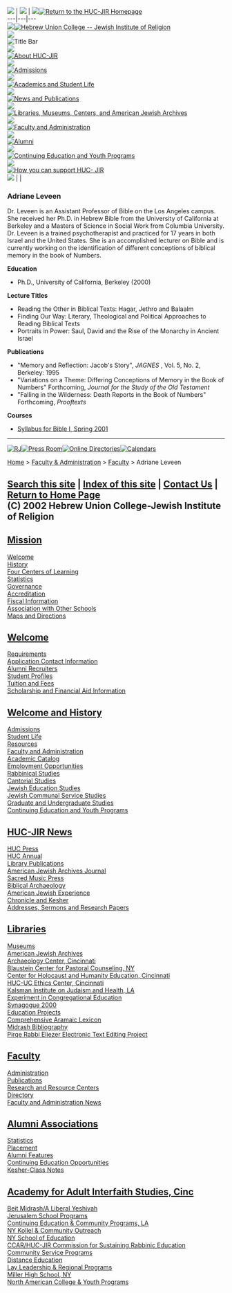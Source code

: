 [![](/images/logo_mark.gif)](/index.shtml) | ![](/images/spacer.gif) |
![](/images/spacer.gif)[![Return to the HUC-JIR
Homepage](/images/return.gif)](/index.shtml)  
---|---|---  
![](/images/spacer.gif)[![Hebrew Union College -- Jewish Institute of
Religion](/images/logo_words_small.gif)](/index.shtml)  
![](/images/spacer.gif)  
![Title Bar](/titlebars/faculty.jpg)  
![](/images/green_rule.gif)  
[![About HUC-JIR](/images/btn_about.gif)](/about/)  
![](/images/green_rule.gif)  
[![Admissions](/images/btn_admissions.gif)](/admissions/index.shtml)  
![](/images/green_rule.gif)  
[![Academics and Student
Life](/images/btn_academics.gif)](/academics/index.shtml)  
![](/images/green_rule.gif)  
[![News and Publications](/images/btn_news.gif)](/newspubs/index.shtml)  
![](/images/green_rule.gif)  
[![Libraries, Museums, Centers, and American Jewish
Archives](/images/btn_libraries.gif)](/libcenters/index.shtml)  
![](/images/green_rule.gif)  
[![Faculty and
Administration](/images/btn_faculty_here.gif)](/faculty/index.shtml)  
![](/images/green_rule.gif)  
[![Alumni](/images/btn_alumni.gif)](/alumni/index.shtml)  
![](/images/green_rule.gif)  
[![Continuing Education and Youth
Programs](/images/btn_continuing.gif)](/academics/continuing/index.shtml)  
![](/images/green_rule.gif)  
[![How you can support HUC-
JIR](/images/btn_support.gif)](/support/index.shtml)  
![](/images/green_rule.gif) |  |

### Adriane Leveen

Dr. Leveen is an Assistant Professor of Bible on the Los Angeles campus. She
received her Ph.D. in Hebrew Bible from the University of California at
Berkeley and a Masters of Science in Social Work from Columbia University. Dr.
Leveen is a trained psychotherapist and practiced for 17 years in both Israel
and the United States. She is an accomplished lecturer on Bible and is
currently working on the identification of different conceptions of biblical
memory in the book of Numbers.

**Education**

  * Ph.D., University of California, Berkeley (2000) 

**Lecture Titles**

  * Reading the Other in Biblical Texts: Hagar, Jethro and Balaalm 
  * Finding Our Way: Literary, Theological and Political Approaches to Reading Biblical Texts 
  * Portraits in Power: Saul, David and the Rise of the Monarchy in Ancient Israel 

**Publications**

  * "Memory and Reflection: Jacob's Story", _JAGNES_ , Vol. 5, No. 2, Berkeley: 1995 
  * "Variations on a Theme: Differing Conceptions of Memory in the Book of Numbers" Forthcoming, _Journal for the Study of the Old Testament_
  * "Falling in the Wilderness: Death Reports in the Book of Numbers" Forthcoming, _Prooftexts_ 

**Courses**

  * [Syllabus for Bible I, Spring 2001](leveen/bible1.html) 
  
---  
[![RJ](/images/btn_reform.gif)](/rj.shtml)[![Press
Room](/images/btn_press.gif)](/newspubs/pressroom/index.shtml)[![Online
Directories](/images/btn_directories.gif)](/direct/index.shtml)[![Calendars](/images/btn_calendars.gif)](/calendars/index.shtml)  

[Home](/index.shtml) > [Faculty & Administration](/faculty/index.shtml) >
[Faculty](index.shtml) > Adriane Leveen

[Search this site](/search.shtml) | [Index of this site](/siteindex.shtml) |
[Contact Us](/contact.shtml) | [Return to Home Page](/index.shtml)  
(C) 2002 Hebrew Union College-Jewish Institute of Religion  
---  
  
[Mission](/about/mission.shtml)  
---  
[Welcome](/about/welcome.shtml)  
[History](/about/history.shtml)  
[Four Centers of Learning](/about/centers.shtml)  
[Statistics](/about/statistics.shtml)  
[Governance](/about/governance.shtml)  
[Accreditation](/about/accreditation.shtml)  
[Fiscal Information](/about/fiscal.shtml)  
[Association with Other Schools](/about/association.shtml)  
[Maps and Directions](/about/maps.shtml)  
  
[Welcome](/about/welcome.shtml)  
---  
[Requirements](/admissions/requirements.shtml)  
[Application Contact Information](/admissions/appcontact.shtml)  
[Alumni Recruiters](/admissions/recruiters.shtml)  
[Student Profiles](/admissions/studentprofiles.shtml)  
[Tuition and Fees ](/admissions/tuition.shtml)  
[Scholarship and Financial Aid Information](/admissions/aid.shtml)  
  
[Welcome and History](/academics/welcome.shtml)  
---  
[Admissions](/admissions/index.shtml)  
[Student Life](/academics/studentlife.shtml)  
[Resources](/libcenters/index.shtml)  
[Faculty and Administration](/faculty/index.shtml)  
[Academic Catalog](/academics/catalog/index.shtml)  
[Employment Opportunities](/academics/opps.shtml)  
[Rabbinical Studies](/academics/rabbinical/index.shtml)  
[Cantorial Studies](/academics/cantorial/index.shtml)  
[Jewish Education Studies](/academics/education/index.shtml)  
[Jewish Communal Service Studies](/academics/service/index.shtml)  
[Graduate and Undergraduate Studies](/academics/gradUndergrad/index.shtml)  
[Continuing Education and Youth Programs](/academics/continuing/index.shtml)  
  
[HUC-JIR News ](/newspubs/pressroom/index.shtml)  
---  
[HUC Press](/newspubs/press/index.shtml)  
[HUC Annual](/newspubs/press/annual.shtml)  
[Library Publications](/newspubs/librarypubs.shtml)  
[American Jewish Archives Journal](/aja/journal.htm)  
[Sacred Music Press](/newspubs/pubs.shtml)  
[Biblical Archaeology](/newspubs/pubs.shtml)  
[American Jewish Experience](/newspubs/pubs.shtml)  
[Chronicle and Kesher](/newspubs/chroniclekesher.shtml)  
[Addresses, Sermons and Research Papers](/faculty/faculty/pubs/index.shtml)  
  
[Libraries](/libcenters/libraries.shtml)  
---  
[Museums](/museums/index.shtml)  
[American Jewish Archives](/aja/)  
[Archaeology Center, Cincinnati](/libcenters/centers.shtml#arch)  
[Blaustein Center for Pastoral Counseling,
NY](/libcenters/centers.shtml#blaustein)  
[Center for Holocaust and Humanity Education, Cincinnati](/chhe/)  
[HUC-UC Ethics Center, Cincinnati](/ethics/)  
[Kalsman Institute on Judaism and Health, LA](/kalsman/)  
[Experiment in Congregational Education](http://www.eceonline.org)  
[Synagogue 2000](http://www.s2k.org)  
[Education Projects](/libcenters/edprojects.shtml)  
[Comprehensive Aramaic Lexicon](http://cal1.cn.huc.edu)  
[Midrash Bibliography](/midrash)  
[Pirqe Rabbi Eliezer Electronic Text Editing
Project](http://www.usc.edu/dept/huc-la/pre-project/index.html)  
  
[Faculty](/faculty/faculty/index.shtml)  
---  
[Administration](/faculty/administration.shtml)  
[Publications ](/faculty/faculty/pubs/index.shtml)  
[Research and Resource Centers](/faculty/frrc.shtml)  
[Directory](/direct/index.shtml)  
[Faculty and Administration News](/faculty/facnews.shtml)  
  
[Alumni Associations](/alumni/associations.shtml)  
---  
[Statistics](/alumni/statistics.shtml)  
[Placement](/alumni/placement.shtml)  
[Alumni Features](/alumni/features.shtml)  
[Continuing Education Opportunities](/academics/continuing/index.shtml)  
[Kesher-Class Notes ](/kesher/)  
  
[Academy for Adult Interfaith Studies,
Cinc](/academics/continuing/adult.shtml)  
---  
[Beit Midrash/A Liberal Yeshivah](/bmaly/)  
[Jerusalem School Programs](/academics/continuing/jerusalem.shtml)  
[Continuing Education & Community Programs,
LA](/academics/continuing/la.shtml)  
[NY Kollel & Community Outreach](/kollel/)  
[NY School of Education](/academics/continuing/nysed.shtml)  
[CCAR/HUC-JIR Commission for Sustaining Rabbinic Education](/jointcomm/)  
[Community Service Programs](/academics/continuing/soup.shtml)  
[Distance Education](/academics/continuing/de.shtml)  
[Lay Leadership & Regional Programs](/academics/continuing/layleaders.shtml)  
[Miller High School, NY](/academics/continuing/miller.shtml)  
[North American College & Youth Programs](/academics/continuing/nacyp.shtml)

